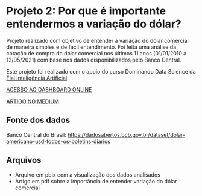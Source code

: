 # Projeto 2: Por que é importante entendermos a variação do dólar?

Projeto realizado com objetivo de entender a variação do dólar comercial de maneira simples e de fácil entendimento. Foi feita uma análise da cotação de compra do dólar comercial nos últimos 11 anos (01/01/2010 a 12/05/2021) com base nos dados disponibilizados pelo Banco Central.

Este projeto foi realizado com o apoio do curso Dominando Data Science da [Flai Inteligência Artificial](https://www.flai.com.br/).

[ACESSO AO DASHBOARD ONLINE](https://app.powerbi.com/view?r=eyJrIjoiYWI2ODlmMTQtODk2NS00NzE5LTgzNmYtMzM1YjZhNmFmYzAzIiwidCI6ImNhMGRiYTRiLTRlYTktNGVkNS04ODMwLTUzNzk5MzkwZWMzNSJ9&pageName=ReportSection)

[ARTIGO NO MEDIUM](https://theresarocha.medium.com/por-que-%C3%A9-importante-entendermos-a-varia%C3%A7%C3%A3o-do-d%C3%B3lar-7165393db8dc)

## Fonte dos dados

Banco Central do Brasil: https://dadosabertos.bcb.gov.br/dataset/dolar-americano-usd-todos-os-boletins-diarios

## Arquivos

- Arquivo em pbix com a visualização dos dados analisados
- Artigo em pdf sobre a importância de entender variação do dólar comercial

